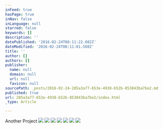 ```yaml
---
inFeed: true
hasPage: true
inNav: false
inLanguage: null
starred: false
keywords: []
description: ''
datePublished: '2016-02-24T08:11:22.082Z'
dateModified: '2016-02-24T08:11:01.560Z'
title: ''
author: []
authors: []
publisher:
  name: null
  domain: null
  url: null
  favicon: null
sourcePath: _posts/2016-02-24-285a3a77-653e-4938-b52b-853843ba7be2.md
published: true
url: 285a3a77-653e-4938-b52b-853843ba7be2/index.html
_type: Article

---
```

Another Project
![](https://the-grid-user-content.s3-us-west-2.amazonaws.com/3ffeef3e-8dcb-40bd-bcac-8193c9ff2766.jpg)
![](https://the-grid-user-content.s3-us-west-2.amazonaws.com/80af584b-e5b5-4937-82c2-83bf2273b016.jpg)
![](https://the-grid-user-content.s3-us-west-2.amazonaws.com/6edebe43-40b9-4f79-b3ed-1f4c03e16e04.jpg)
![](https://the-grid-user-content.s3-us-west-2.amazonaws.com/7d399337-41cb-4ad2-9d02-ea66fb0dc58b.jpg)
![](https://the-grid-user-content.s3-us-west-2.amazonaws.com/6d1c0818-7be1-4589-8f80-1aacd460195f.jpg)
![](https://the-grid-user-content.s3-us-west-2.amazonaws.com/e90470e9-e1a9-435f-85dc-f6d02f212a15.jpg)
![](https://the-grid-user-content.s3-us-west-2.amazonaws.com/77d06aae-856e-408c-bc9a-277bc88a9d33.jpg)